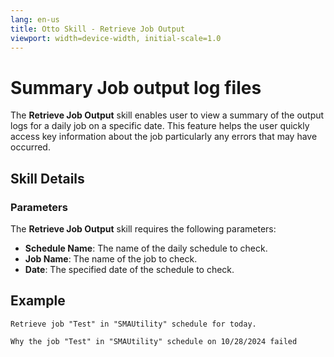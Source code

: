 ```yaml
---
lang: en-us
title: Otto Skill - Retrieve Job Output
viewport: width=device-width, initial-scale=1.0
---
```


# Summary Job output log files

The **Retrieve Job Output** skill enables user to view a summary of the output logs for a daily job on a specific date. This feature helps the user quickly access key information about the job particularly any errors that may have occurred.   

## Skill Details

### Parameters

The **Retrieve Job Output** skill requires the following parameters:

- **Schedule Name**: The name of the daily schedule to check.
- **Job Name**: The name of the job to check.
- **Date**: The specified date of the schedule to check.

## Example

`Retrieve job "Test" in "SMAUtility" schedule for today.`

`Why the job "Test" in "SMAUtility" schedule on 10/28/2024 failed`